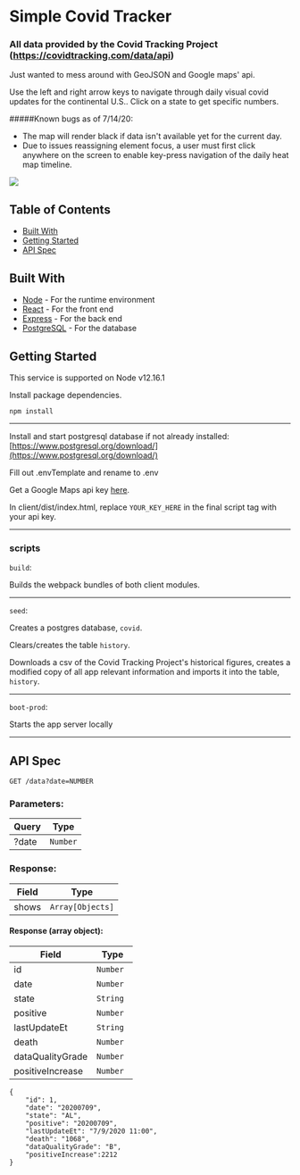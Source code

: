 # Simple Covid Tracker 
### All data provided by the Covid Tracking Project (https://covidtracking.com/data/api)
Just wanted to mess around with GeoJSON and Google maps' api. 

Use the left and right arrow keys to navigate through daily visual covid updates for the continental U.S.. 
Click on a state to get specific numbers. 

#####Known bugs as of 7/14/20: 
* The map will render black if data isn't available yet for the current day.
* Due to issues reassigning element focus, a user must first click anywhere on the screen to enable key-press navigation of the daily heat map timeline.


![](https://i.imgur.com/LSHYlo3.gif)

## Table of Contents
* [Built With](#built-with)
* [Getting Started](#getting-started)
* [API Spec](#api-spec)

## Built With
* [Node](https://nodejs.org/en/docs/) - For the runtime environment
* [React](https://reactjs.org/docs/getting-started.html) - For the front end
* [Express](https://expressjs.com/en/guide/routing.html) - For the back end
* [PostgreSQL](https://www.postgresql.org/docs/) - For the database

## Getting Started

This service is supported on Node v12.16.1

Install package dependencies.

`npm install`

------

Install and start postgresql database if not already installed:
[https://www.postgresql.org/download/](https://www.postgresql.org/download/)

Fill out .envTemplate and rename to .env

Get a Google Maps api key [here](https://developers.google.com/maps/documentation/javascript/get-api-key).

In client/dist/index.html, replace `YOUR_KEY_HERE` in the final script tag with your api key. 

---
### scripts

`build`:

Builds the webpack bundles of both client modules.

---

`seed`:

Creates a postgres database, `covid`.

Clears/creates the table `history`.

Downloads a csv of the Covid Tracking Project's historical figures, creates a modified copy of all app relevant information and imports it into the table, `history`.

---

`boot-prod`:

Starts the app server locally

---

## API Spec

`GET /data?date=NUMBER`

### Parameters:

| Query | Type |
| --- | --- |
| ?date | `Number` |

### Response:

| Field | Type |
| ----- | ---- |
| shows| `Array[Objects]`|

#### Response (array object):
| Field | Type |
| ----- | ---- |
|id| `Number`|
| date| `Number`|
| state | `String`|
| positive | `Number `|
| lastUpdateEt | `String`|
| death | `Number `|
| dataQualityGrade | `Number `|
| positiveIncrease | `Number `|


```
{
    "id": 1,
    "date": "20200709",
    "state": "AL",
    "positive": "20200709",
    "lastUpdateEt": "7/9/2020 11:00",
    "death": "1068",
    "dataQualityGrade": "B",
    "positiveIncrease":2212
}

```